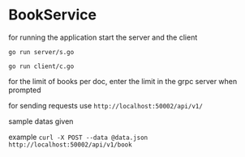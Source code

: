 # BookService

for running the application start the server and the client 

```go run server/s.go ```

```go run client/c.go```

for the limit of books per doc, enter the limit in the grpc server when prompted

for sending requests use ```http://localhost:50002/api/v1/```

sample datas given 

example ```curl -X POST --data @data.json http://localhost:50002/api/v1/book```
